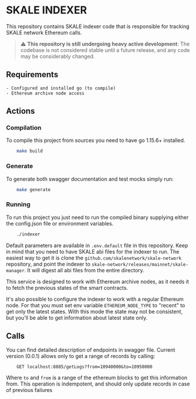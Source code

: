 # SKALE INDEXER

This repository contains SKALE indexer code that is responsible for tracking SKALE network Ethereum calls.

> :warning: **This repository is still undergoing heavy active development**: The codebase is not considered stable until a future release, and any code may be considerably changed.

## Requirements
    - Configured and installed go (to compile)
    - Ethereum archive node access

## Actions

### Compilation
To compile this project from sources you need to have go 1.15.6+ installed.

```bash
    make build
```

### Generate
To generate both swagger documentation and test mocks simply run:
```bash
    make generate
```

### Running
To run this project you just need to run the compiled binary supplying either the config.json file or environment variables.

```bash
    ./indexer
```

Default parameters are available in `.env.default` file in this repository.
Keep in mind that you need to have SKALE abi files for the indexer to run. The easiest way to get it is clone the `github.com/skalenetwork/skale-network` repository, and point the indexer to `skale-network/releases/mainnet/skale-manager`. It will digest all abi files from the entire directory.

This service is designed to work with Ethereum archive nodes, as it needs it to fetch the previous states of the smart contracts. 

It's also possible to configure the indexer to work with a regular Ethereum node. For that you must set env variable `ETHEREUM_NODE_TYPE` to "recent" to get only the latest states. With this mode the state may not be consistent, but you'll be able to get information about latest state only.

## Calls

You can find detailed description of endpoints in swagger file.
Current version (0.0.1) allows only to get a range of records by calling:

```
    GET localhost:8885/getLogs?from=10940000&to=10950000
```

Where `to` and `from` is a range of the ethereum blocks to get this information from.
This operation is indempotent, and should only update records in case of previous failures
